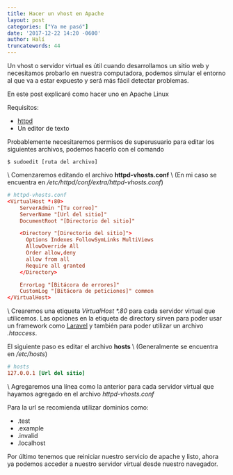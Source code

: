 ```yaml
---
title: Hacer un vhost en Apache
layout: post
categories: ["Ya me pasó"]
date: '2017-12-22 14:20 -0600'
author: Halí
truncatewords: 44
---
```


Un vhost o servidor virtual es útil cuando desarrollamos un sitio web y
necesitamos probarlo en nuestra computadora, podemos simular el entorno al
que va a estar expuesto y será más fácil detectar problemas.

En este post explicaré como hacer uno en Apache Linux

Requisitos:
- [httpd](http://httpd.apache.org)
- Un editor de texto

Probablemente necesitaremos permisos de superusuario para editar los siguientes
archivos, podemos hacerlo con el comando
```
$ sudoedit [ruta del archivo]
```
\\
Comenzaremos editando el archivo **httpd-vhosts.conf** \\
(En mi caso se encuentra en */etc/httpd/conf/extra/httpd-vhosts.conf*)
```conf
# httpd-vhosts.conf
<VirtualHost *:80>
    ServerAdmin "[Tu correo]"
    ServerName "[Url del sitio]"
    DocumentRoot "[Directorio del sitio]"

    <Directory "[Directorio del sitio]">
      Options Indexes FollowSymLinks MultiViews
      AllowOverride All
      Order allow,deny
      allow from all
      Require all granted
    </Directory>

    ErrorLog "[Bitácora de errores]"
    CustomLog "[Bitácora de peticiones]" common
</VirtualHost>
```
\\
Crearemos una etiqueta *VirtualHost \*.80* para cada servidor virtual que utilicemos.
Las opciones en la etiqueta de directory sirven para poder usar un framework como 
[Laravel](https://laravel.com) y también para poder utilizar un archivo *.htaccess*.

El siguiente paso es editar el archivo **hosts** \\
(Generalmente se encuentra en */etc/hosts*)
```conf
# hosts
127.0.0.1 [Url del sitio]
```
\\
Agregaremos una línea como la anterior para cada servidor virtual que hayamos agregado 
en el archivo *httpd-vhosts.conf*

Para la url se recomienda utilizar dominios como:
- .test 
- .example
- .invalid
- .localhost

Por último tenemos que reiniciar nuestro servicio de apache y listo, ahora ya podemos 
acceder a nuestro servidor virtual desde nuestro navegador.
